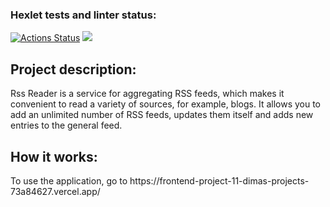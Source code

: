 ### Hexlet tests and linter status:
[![Actions Status](https://github.com/DimRux/frontend-project-11/actions/workflows/hexlet-check.yml/badge.svg)](https://github.com/DimRux/frontend-project-11/actions)
<a href="https://codeclimate.com/github/DimRux/frontend-project-11/maintainability"><img src="https://api.codeclimate.com/v1/badges/43b68a04ee1f48909842/maintainability" /></a>

<h2>Project description:</h2>
<p>Rss Reader is a service for aggregating RSS feeds, which makes it convenient to read a variety of sources, for example, blogs. It allows you to add an unlimited number of RSS feeds, updates them itself and adds new entries to the general feed.</p>

<h2>How it works:</h2>
<p>To use the application, go to https://frontend-project-11-dimas-projects-73a84627.vercel.app/</p>
